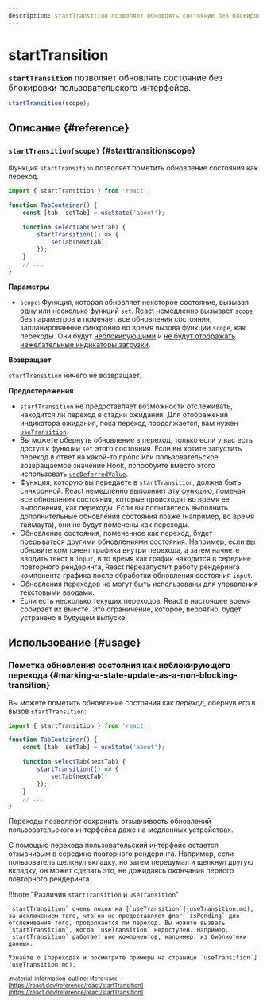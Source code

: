 ```yaml
---
description: startTransition позволяет обновлять состояние без блокировки пользовательского интерфейса
---
```


# startTransition

<big>**`startTransition`** позволяет обновлять состояние без блокировки пользовательского интерфейса.</big>

```js
startTransition(scope);
```

## Описание {#reference}

### `startTransition(scope)` {#starttransitionscope}

Функция `startTransition` позволяет пометить обновление состояния как переход.

```js hl_lines="7 9"
import { startTransition } from 'react';

function TabContainer() {
    const [tab, setTab] = useState('about');

    function selectTab(nextTab) {
        startTransition(() => {
            setTab(nextTab);
        });
    }
    // ...
}
```

**Параметры**

-   `scope`: Функция, которая обновляет некоторое состояние, вызывая одну или несколько функций [`set`](useState.md#setstate). React немедленно вызывает `scope` без параметров и помечает все обновления состояния, запланированные синхронно во время вызова функции `scope`, как переходы. Они будут [неблокирующими](useTransition.md#marking-a-state-update-as-a-non-blocking-transition) и [не будут отображать нежелательные индикаторы загрузки](useTransition.md#preventing-unwanted-loading-indicators).

**Возвращает**

`startTransition` ничего не возвращает.

**Предостережения**

-   `startTransition` не предоставляет возможности отслеживать, находится ли переход в стадии ожидания. Для отображения индикатора ожидания, пока переход продолжается, вам нужен [`useTransition`](useTransition.md).
-   Вы можете обернуть обновление в переход, только если у вас есть доступ к функции `set` этого состояния. Если вы хотите запустить переход в ответ на какой-то пропс или пользовательское возвращаемое значение Hook, попробуйте вместо этого использовать [`useDeferredValue`](useDeferredValue.md).
-   Функция, которую вы передаете в `startTransition`, должна быть синхронной. React немедленно выполняет эту функцию, помечая все обновления состояния, которые происходят во время ее выполнения, как переходы. Если вы попытаетесь выполнить дополнительные обновления состояния позже (например, во время таймаута), они не будут помечены как переходы.
-   Обновление состояния, помеченное как переход, будет прерываться другими обновлениями состояния. Например, если вы обновите компонент графика внутри перехода, а затем начнете вводить текст в `input`, в то время как график находится в середине повторного рендеринга, React перезапустит работу рендеринга компонента графика после обработки обновления состояния `input`.
-   Обновления переходов не могут быть использованы для управления текстовыми вводами.
-   Если есть несколько текущих переходов, React в настоящее время собирает их вместе. Это ограничение, которое, вероятно, будет устранено в будущем выпуске.

## Использование {#usage}

### Пометка обновления состояния как неблокирующего перехода {#marking-a-state-update-as-a-non-blocking-transition}

Вы можете пометить обновление состояния как _переход_, обернув его в вызов `startTransition`:

```js hl_lines="7 9"
import { startTransition } from 'react';

function TabContainer() {
    const [tab, setTab] = useState('about');

    function selectTab(nextTab) {
        startTransition(() => {
            setTab(nextTab);
        });
    }
    // ...
}
```

Переходы позволяют сохранить отзывчивость обновлений пользовательского интерфейса даже на медленных устройствах.

С помощью перехода пользовательский интерфейс остается отзывчивым в середине повторного рендеринга. Например, если пользователь щелкнул вкладку, но затем передумал и щелкнул другую вкладку, он может сделать это, не дожидаясь окончания первого повторного рендеринга.

!!!note "Различия `startTransition` и `useTransition`"

    `startTransition` очень похож на [`useTransition`](useTransition.md), за исключением того, что он не предоставляет флаг `isPending` для отслеживания того, продолжается ли переход. Вы можете вызвать `startTransition`, когда `useTransition` недоступен. Например, `startTransition` работает вне компонентов, например, из библиотеки данных.

    Узнайте о [переходах и посмотрите примеры на странице `useTransition`](useTransition.md).

<small>:material-information-outline: Источник &mdash; [https://react.dev/reference/react/startTransition](https://react.dev/reference/react/startTransition)</small>
